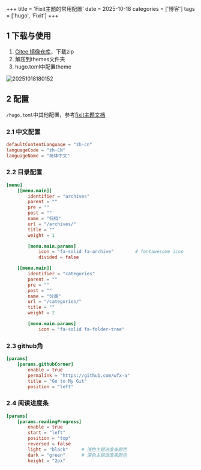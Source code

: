+++
title = 'Fixit主题的常用配置'
date = 2025-10-18
categories = ['博客'] 
tags = ['hugo', 'Fixit']
+++

## 1 下载与使用

1. [Gitee 镜像仓库](https://gitee.com/lruihao/FixIt)，下载zip
2. 解压到themes文件夹
3. hugo.toml中配置theme

![20251018180152](https://blog-1300845590.cos.ap-shanghai.myqcloud.com/img/20251018180152.png)

## 2 配置

`/hugo.toml`中其他配置，参考[fixit主题文档](https://fixit.lruihao.cn/zh-cn/)

### 2.1 中文配置
  
```toml
defaultContentLanguage = "zh-cn"
languageCode = "zh-CN"
languageName = "简体中文"
```

### 2.2 目录配置

```toml
[menu]
    [[menu.main]]
        identifier = "archives"
        parent = ""
        pre = ""
        post = ""
        name = "归档"
        url = "/archives/"
        title = ""
        weight = 1

        [menu.main.params]
            icon = "fa-solid fa-archive"        # fontawesome icon
            divided = false

    [[menu.main]]
        identifier = "categories"
        parent = ""
        pre = ""
        post = ""
        name = "分类"
        url = "/categories/"
        title = ""
        weight = 2

        [menu.main.params]
            icon = "fa-solid fa-folder-tree"
```

### 2.3 github角

```toml
[params]
    [params.githubCorner]
        enable = true
        permalink = "https://github.com/wfx-a"
        title = "Go to My Git"
        position = "left"
```

### 2.4 阅读进度条
  
```toml
[params]
    [params.readingProgress]
        enable = true
        start = "left"
        position = "top"
        reversed = false
        light = "black"     # 浅色主题进度条颜色
        dark = "green"      # 深色主题进度条颜色
        height = "2px"
```
